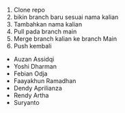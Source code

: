 1. Clone repo
2. bikin branch baru sesuai nama kalian
3. Tambahkan nama kalian
4. Pull pada branch main
5. Merge branch kalian ke branch Main
6. Push kembali

- Auzan Assidqi
- Yoshi Dharman
- Febian Odja
- Faayakhun Ramadhan
- Dendy Aprilianza
- Rendy Artha
- Suryanto 
